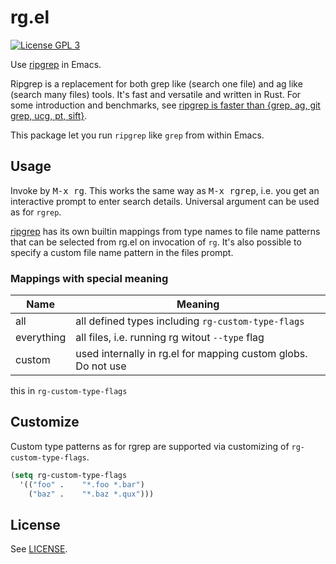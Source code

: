 # rg.el

[![License GPL 3](https://img.shields.io/badge/license-GPL_3-green.svg?style=flat)](LICENSE)

Use [ripgrep](https://github.com/BurntSushi/ripgrep) in Emacs.

Ripgrep is a replacement for both grep like (search one file) and ag
like (search many files) tools. It's fast and versatile and written in
Rust. For some introduction and benchmarks, see
[ripgrep is faster than {grep, ag, git grep, ucg, pt, sift}](http://blog.burntsushi.net/ripgrep/).

This package let you run ``ripgrep`` like ``grep`` from within Emacs.

## Usage

Invoke by <kbd>M-x rg</kbd>. This works the same way as <kbd>M-x rgrep</kbd>,
i.e. you get an interactive prompt to enter search details. Universal
argument can be used as for ``rgrep``.

[ripgrep](https://github.com/BurntSushi/ripgrep) has its own builtin
mappings from type names to file name patterns that can be selected
from rg.el on invocation of ``rg``. It's also possible to specify a
custom file name pattern in the files prompt.

### Mappings with special meaning

Name | Meaning
-----|--------
all | all defined types including ``rg-custom-type-flags``
everything | all files, i.e. running rg witout ``--type`` flag
custom | used internally in rg.el for mapping custom globs. Do not use
this in ``rg-custom-type-flags``

## Customize

Custom type patterns as for rgrep are supported via customizing of
``rg-custom-type-flags``.

```el
(setq rg-custom-type-flags
  '(("foo" .    "*.foo *.bar")
    ("baz" .    "*.baz *.qux")))
```

## License

See [LICENSE](LICENSE).
